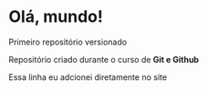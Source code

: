 # Olá, mundo!
Primeiro repositório versionado

Repositório criado durante o curso de **Git e Github**

Essa linha eu adcionei diretamente no site
